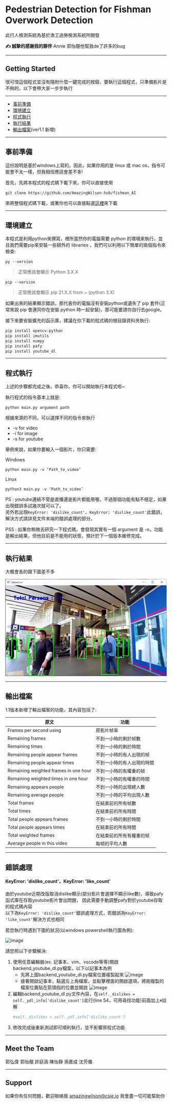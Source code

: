 # Pedestrian Detection for Fishman Overwork Detection

此行人檢測系統為基於漁工過勞檢測系統所開發

**✍️ 誠摯的感謝我的夥伴** Annie 郭怡靚他幫我de了許多的bug

---

## Getting Started

很可惜這個程式並沒有隨附什麼一鍵完成的按鈕，要執行這個程式，只準備影片是不夠的，以下會帶大家一步步執行

---
* [事前準備](#事前準備)
* [環境建立](#環境建立)
* [程式執行](#程式執行)
* [執行結果](#執行結果)
* [輸出檔案](#輸出檔案)(ver1.1 新增)

---
## 事前準備

這份說明是基於windows上寫的，因此，如果你用的是 linux 或 mac os，指令可能會不太一樣，但我相信應該會差不多!

首先，先將本程式的程式碼下載下來，你可以直接使用

```console
git clone https://github.com/AmazingWilson-hub/fishman_AI
```

來將整個程式碼下載，或著你也可以直接點選[這裡](https://codeload.github.com/AmazingWilson-hub/fishman_AI/zip/refs/heads/main)來下載

---
## 環境建立

本程式是利用python來撰寫，裡所當然你的電腦需要 python 的環境來執行，並且我們需要pip來安裝一些額外的  libraries ，我們可以利用以下簡單的兩個指令來檢查:

```console
py --version
```
>正常應該會顯示 Python 3.X.X


```console
pip --version
```
>正常應該會顯示 pip 21.X.X from ~ (python 3.X)

如果出來的結果顯示錯誤，那代表你的電腦沒有安裝python或遺失了 pip 套件(正常來說 pip 會連同你在安裝 python 時一起安裝)，那可能要請你自行去google。

接下來要安裝擴充的函示庫，建議在你下載的程式碼的根目錄資料夾執行:

```concole
pip install opencv-python
pip install imutils
pip install numpy
pip install pafy
pip install youtube_dl
```

---
## 程式執行

上述的步驟都完成之後，恭喜你，你可以開始執行本程式啦~

執行程式的指令基本上就是:

```console
python main.py argument path
```

根據來源的不同，可以選擇不同的指令來執行

- -v for video
- -i for image
- -s for youtube

舉例來說，如果你要輸入一個影片，你只需要:

Windows
```console
python main.py -v ‘Path_to_video’
```

Linux
```console
python3 main.py -v ‘Path_to_video’
```
PS : youtube連結不管是直播還是影片都能用喔，不過那個功能有點不穩定，如果出現錯誤多試幾次就可以了。<br>
     另外若出現`KeyError: 'dislike_count'`、`KeyError: 'dislike_count'`此錯誤，解決方式請詳見文件末端的錯誤處理的部分。


PSS : 如果你稍微去研究一下程式碼，會發現其實有一個 argument 是 -o，功能是輸出結果，但他目前是不能用的狀態，預計於下一個版本維修完成。

---

## 執行結果

大概會長的跟下圖差不多


![result_001](./sample/result_001.png)


---

## 輸出檔案

1.1版本新增了輸出檔案的功能，其內容包括了:

原文           | 功能  | 
------------  | ----  | 
Frames per second using | 原影片帧率 | 
Remaining frames    | 不到一小時的剩於帧數 | 
Remaining times  | 不到一小時的剩於時間 |
Remaining people appear frames  | 不到一小時的有人出現的帧 |
Remaining people appear times  | 不到一小時的有人出現的時間 |
Remaining weighted frames in one hour  | 不到一小時的有權重的帧 |
Remaining weighted times in one hour  | 不到一小時的有權重的時間 |
Remaining appears people  | 不到一小時的出現總人數 |
Remaining average people  | 不到一小時的平均出現人數 |
Total frames  | 在結束前的所有帧數 |
Total times  | 在結束前的所有時間 |
Total people appears frames  | 不到一小時的剩於時間 | 
Total people appears times | 在結束前的所有時間 |
Total weighted frames  | 在結束前的所有有權重的帧 |
Average people in this video | 每帧的平均人數 |

---
 ## 錯誤處理
 #### KeyError: 'dislike_count'、KeyError: 'like_count'
 由於youtube近期改版取消dislike顯示(部分影片會選擇不顯示like數)，導致pafy函式庫在存取youtube影片會出問題，
 因此需要手動調整pafy對於youtube存取的程式碼內容<br>
 以下為`KeyError: 'dislike_count'`錯誤處理方式，若錯誤為`KeyError: 'like_count'`解決方式也相同
 
 
 若您執行時遇到下圖的狀況(以windows powershell執行圖為例):
 
 ![image](https://user-images.githubusercontent.com/60705979/147848758-028cb5f8-d0b0-4a51-bd19-5d13e76806b5.png)

 
 請您照以下步驟解決:
 
1. 使用任意編輯器(ex. 記事本、vim、vscode等等)開啟backend_youtube_dl.py檔案，以下以記事本為例
   * 先將上圖backend_youtube_dl.py檔案位置複製起來
     ![image](https://user-images.githubusercontent.com/60705979/147848439-cdbaa046-61bb-423b-b9bc-a06e7fddcdeb.png)
   * 接著開啟記事本，點選左上角檔案，並點擊裡面的開啟選項，將剛複製的檔案位置貼在箭頭指的位置並開啟
   ![image](https://user-images.githubusercontent.com/60705979/147848974-157a2710-9b33-4122-ac41-e033ed4e4ef2.png)
2. 編輯backend_youtube_dl.py文件內容，在`self._dislikes = self._ydl_info['dislike_count']`此行(line 54，可用尋找功能)前面加上`#`註解
   ```python
   #self._dislikes = self._ydl_info['dislike_count']
   ```
3. 修改完成後重新測試即可順利執行，並不影響原程式功能
   


---

## Meet the Team 

郭弘偉
郭怡靚
許庭涵
陳怡靜
孫嘉成
沈芳儀


---

## Support

如果你有任何問題，歡迎聯絡我
amazingwilson@csie.io
我會盡一切可能幫助你
